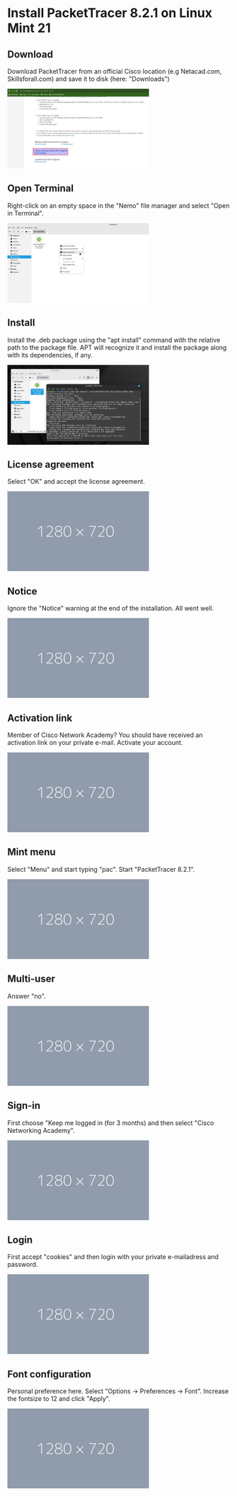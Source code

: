 # Install PacketTracer 8.2.1 on Linux Mint 21

## Download
Download PacketTracer from an official Cisco location (e.g Netacad.com, Skillsforall.com) and save it to disk (here: "Downloads")

<img src="netacad-packettracer.png" width="320" height="180"/>

## Open Terminal
Right-click on an empty space in the "Nemo" file manager and select "Open in Terminal".

<img src="downloads.png" width="320" height="180"/>

## Install
Install the .deb package using the "apt install" command with the relative path to the package file. APT will recognize it and install the package along with its dependencies, if any.

<img src="apt-install.png" width="320" height="180"/>

## License agreement
Select "OK" and accept the license agreement.

<img src="1280-720.png" width="320" height="180"/>

## Notice
Ignore the "Notice" warning at the end of the installation. All went well.

<img src="1280-720.png" width="320" height="180"/>

## Activation link
Member of Cisco Network Academy? You should have received an activation link on your private e-mail. Activate your account.

<img src="1280-720.png" width="320" height="180"/>

## Mint menu
Select "Menu" and start typing "pac". Start "PacketTracer 8.2.1".

<img src="1280-720.png" width="320" height="180"/>

## Multi-user
Answer "no".

<img src="1280-720.png" width="320" height="180"/>

## Sign-in
First choose "Keep me logged in (for 3 months) and then select "Cisco Networking Academy".

<img src="1280-720.png" width="320" height="180"/>

## Login
First accept "cookies" and then login with your private e-mailadress and password.

<img src="1280-720.png" width="320" height="180"/>

## Font configuration
Personal preference here. Select "Options -> Preferences -> Font". Increase the fontsize to 12 and click "Apply".

<img src="1280-720.png" width="320" height="180"/>






